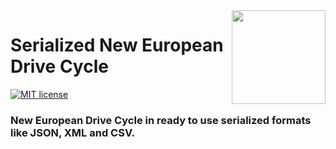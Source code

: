 <img src="https://raw.githubusercontent.com/david145/nedc/master/assets/nedc-logo.png" width="150" align="right">

# Serialized New European Drive Cycle
[![MIT license](https://img.shields.io/badge/license-MIT-blue.svg)](https://github.com/david145/nedc/blob/master/LICENSE)

### New European Drive Cycle in ready to use serialized formats like JSON, XML and CSV.